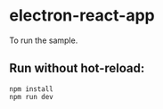 # electron-react-app

To run the sample.

## Run without hot-reload:
````
npm install
npm run dev
````
